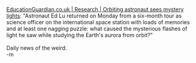 <a href="http://education.guardian.co.uk/higher/research/story/0,9865,1073527,00.html">EducationGuardian.co.uk | Research | Orbiting astronaut sees mystery lights</a>: "Astronaut Ed Lu returned on Monday from a six-month tour as science officer on the international space station with loads of memories and at least one nagging puzzle: what caused the mysterious flashes of light he saw while studying the Earth's aurora from orbit?"
<br />
<br />Daily news of the weird.
<br />-m
<br />